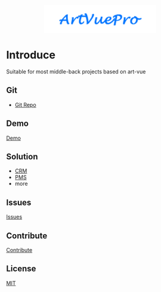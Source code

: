 <div align=center>
    <img width="300" title="Art Vue Pro - Suitable for most middle-back projects" alt="Art Vue Pro - Suitable for most middle-back projects" src="public/logo.png"/>
</div>

# Introduce

Suitable for most middle-back projects based on art-vue

## Git

- [Git Repo](https://github.com/artFE/art-vue-pro)

## Demo

[Demo](https://vuep.artfe.club)

## Solution

- [CRM](https://github.com/artFE/art-vue-pro/tree/crm/crm)
- [PMS](https://github.com/artFE/art-vue-pro/tree/pms/pms)
- more

## Issues

[Issues](https://github.com/artFE/art-vue-pro/issues)

## Contribute

[Contribute](https://github.com/artFE/art-vue-pro/blob/master/CONTRIBUTE.md)

## License

[MIT](https://github.com/artFE/art-vue-pro/blob/master/LICENSE.md)
